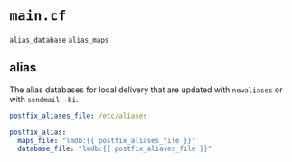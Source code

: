 
# `main.cf`

`alias_database`
`alias_maps`

## alias

The alias databases for local delivery that are updated with `newaliases` or with `sendmail -bi`.

```yaml
postfix_aliases_file: /etc/aliases

postfix_alias:
  maps_file: "lmdb:{{ postfix_aliases_file }}"
  database_file: "lmdb:{{ postfix_aliases_file }}"
```
